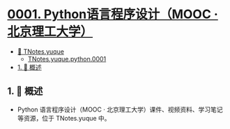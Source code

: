 # [0001. Python语言程序设计（MOOC · 北京理工大学）](https://github.com/Tdahuyou/TNotes.python/tree/main/notes/0001.%20Python%E8%AF%AD%E8%A8%80%E7%A8%8B%E5%BA%8F%E8%AE%BE%E8%AE%A1%EF%BC%88MOOC%20%C2%B7%20%E5%8C%97%E4%BA%AC%E7%90%86%E5%B7%A5%E5%A4%A7%E5%AD%A6%EF%BC%89)

<!-- region:toc -->

- [📂 TNotes.yuque](https://www.yuque.com/tdahuyou/tnotes.yuque/)
  - [TNotes.yuque.python.0001](https://www.yuque.com/tdahuyou/tnotes.yuque/python.0001)
- [1. 📝 概述](#1--概述)

<!-- endregion:toc -->

## 1. 📝 概述

- Python 语言程序设计（MOOC · 北京理工大学）课件、视频资料、学习笔记等资源，位于 TNotes.yuque 中。

